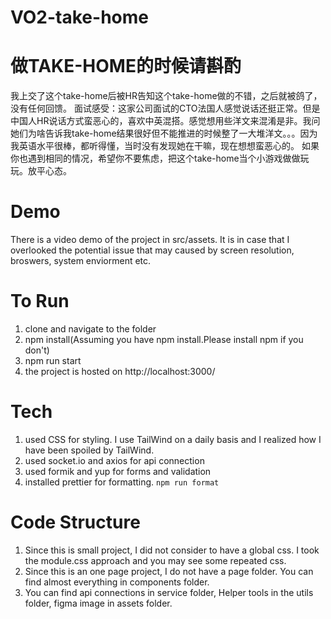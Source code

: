 # VO2-take-home
# 做TAKE-HOME的时候请斟酌
我上交了这个take-home后被HR告知这个take-home做的不错，之后就被鸽了，没有任何回馈。
面试感受：这家公司面试的CTO法国人感觉说话还挺正常。但是中国人HR说话方式蛮恶心的，喜欢中英混搭。感觉想用些洋文来混淆是非。我问她们为啥告诉我take-home结果很好但不能推进的时候整了一大堆洋文。。。因为我英语水平很棒，都听得懂，当时没有发现她在干嘛，现在想想蛮恶心的。
如果你也遇到相同的情况，希望你不要焦虑，把这个take-home当个小游戏做做玩玩。放平心态。


# Demo
There is a video demo of the project in src/assets. It is in case that I overlooked the potential issue that may caused by screen resolution, broswers, system enviorment etc. 


# To Run
1. clone and navigate to the folder
2. npm install(Assuming you have npm install.Please install npm if you don't)
3. npm run start
4. the project is hosted on http://localhost:3000/

# Tech
1. used CSS for styling. I use TailWind on a daily basis and I realized how I have been spoiled by TailWind.
2. used socket.io and axios for api connection
3. used formik and yup for forms and validation
4. installed prettier for formatting. `npm run format` 


# Code Structure
1.  Since this is small project, I did not consider to have a global css. I took the module.css approach and you may see some repeated css.
2.  Since this is an one page project, I do not have a page folder. You can find almost everything in components folder.
3.  You can find api connections in service folder, Helper tools in the utils folder, figma image in assets folder.
